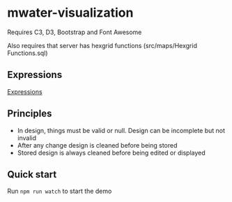 # mwater-visualization

Requires C3, D3, Bootstrap and Font Awesome

Also requires that server has hexgrid functions (src/maps/Hexgrid Functions.sql)

## Expressions

[Expressions](docs/Expressions.md)

## Principles

* In design, things must be valid or null. Design can be incomplete but not invalid
* After any change design is cleaned before being stored
* Stored design is always cleaned before being edited or displayed

## Quick start

Run `npm run watch` to start the demo